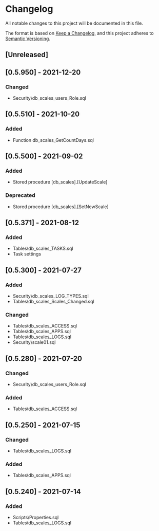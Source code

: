 ﻿# Changelog
All notable changes to this project will be documented in this file.

The format is based on [Keep a Changelog](https://keepachangelog.com/en/1.0.0/),
and this project adheres to [Semantic Versioning](https://semver.org/spec/v2.0.0.html).

## [Unreleased]

## [0.5.950] - 2021-12-20
### Changed
- Security\db_scales_users_Role.sql

## [0.5.510] - 2021-10-20
### Added
- Function db_scales_GetCountDays.sql

## [0.5.500] - 2021-09-02
### Added
- Stored procedure [db_scales].[UpdateScale]
### Deprecated
- Stored procedure [db_scales].[SetNewScale]

## [0.5.371] - 2021-08-12
### Added
- Tables\db_scales_TASKS.sql
- Task settings

## [0.5.300] - 2021-07-27
### Added
- Security\db_scales_LOG_TYPES.sql
- Tables\db_scales_Scales_Changed.sql
### Changed
- Tables\db_scales_ACCESS.sql
- Tables\db_scales_APPS.sql
- Tables\db_scales_LOGS.sql
- Security\scale01.sql

## [0.5.280] - 2021-07-20
### Changed
- Security\db_scales_users_Role.sql
### Added
- Tables\db_scales_ACCESS.sql

## [0.5.250] - 2021-07-15
### Changed
- Tables\db_scales_LOGS.sql
### Added
- Tables\db_scales_APPS.sql

## [0.5.240] - 2021-07-14
### Added
- Scripts\Properties.sql
- Tables\db_scales_LOGS.sql
